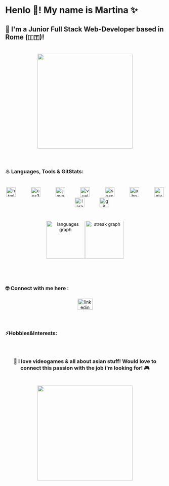 <br clear="both">

<h1 align="left">Henlo 👋! My name is Martina ✨</h1>

###

<h2 align="left">🐣 I'm a Junior Full Stack Web-Developer based in Rome (🇮🇹)!</h2>

###

<br clear="both">

<div align="center">
  <img height="300" src="https://steamuserimages-a.akamaihd.net/ugc/769486485247264412/4CEA7943181CB95D3594E90A9C675D264553036F/?imw=5000&imh=5000&ima=fit&impolicy=Letterbox&imcolor=%23000000&letterbox=false"  />
</div>

###

<br clear="both">

<h3 align="left">♨ Languages, Tools & GitStats:</h3>

###

<br clear="both">

<div align="center">
  <img src="https://cdn.jsdelivr.net/gh/devicons/devicon/icons/html5/html5-original.svg" height="30" alt="html5 logo"  />
  <img width="40" />
  <img src="https://cdn.jsdelivr.net/gh/devicons/devicon/icons/css3/css3-original.svg" height="30" alt="css3 logo"  />
  <img width="40" />
  <img src="https://cdn.jsdelivr.net/gh/devicons/devicon/icons/javascript/javascript-original.svg" height="30" alt="javascript logo"  />
  <img width="40" />
  <img src="https://cdn.jsdelivr.net/gh/devicons/devicon/icons/vuejs/vuejs-original.svg" height="30" alt="vuejs logo"  />
  <img width="40" />
  <img src="https://cdn.jsdelivr.net/gh/devicons/devicon/icons/sass/sass-original.svg" height="30" alt="sass logo"  />
  <img width="40" />
  <img src="https://cdn.jsdelivr.net/gh/devicons/devicon/icons/php/php-original.svg" height="30" alt="php logo"  />
  <img width="40" />
  <img src="https://cdn.jsdelivr.net/gh/devicons/devicon/icons/mysql/mysql-original-wordmark.svg" height="30" alt="mysql logo"  />
  <img width="40" />
  <img src="https://skillicons.dev/icons?i=laravel" height="30" alt="laravel logo"  />
  <img width="40" />
  <img src="https://cdn.jsdelivr.net/gh/devicons/devicon/icons/git/git-original.svg" height="30" alt="git logo"  />
</div>

###

<br clear="both">

<div align="center">
  <img src="https://github-readme-stats.vercel.app/api/top-langs?username=MartinaAmbrosini&locale=en&hide_title=false&layout=compact&card_width=320&langs_count=7&theme=chartreuse-dark&hide_border=false&order=2" height="120" alt="languages graph"  />
  <img src="https://streak-stats.demolab.com?user=MartinaAmbrosini&locale=en&mode=weekly&theme=chartreuse-dark&hide_border=false&border_radius=5&date_format=j/n%5B/Y%5D&order=3" height="120" alt="streak graph"  />
</div>

###

<br clear="both">

<br clear="both">

<h3 align="left">🤓 Connect with me here :</h3>

###

<div align="center">
  <a href="https://www.linkedin.com/in/martina-ambrosini-8a9671209/" target="_blank">
    <img src="https://raw.githubusercontent.com/maurodesouza/profile-readme-generator/master/src/assets/icons/social/linkedin/default.svg" width="47" height="35" alt="linkedin logo"  />
  </a>
</div>

###

<br clear="both">

<h3 align="left">⚡Hobbies&Interests:</h3>

###

<br clear="both">

<h3 align="center">🗻 I love videogames & all about asian stuff!  Would love to connect this passion with the job i'm looking for! 🎮</h3>

###

<br clear="both">

<div align="center">
  <img height="300" src="https://i.pinimg.com/originals/e1/85/18/e18518c6d24257c6fb02e3c95a862d85.gif"  />
</div>

###
